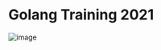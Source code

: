 # Golang Training 2021

![image](https://user-images.githubusercontent.com/15091368/127484596-56c85468-9ba4-4ea1-a919-5b70815d72c5.png)
